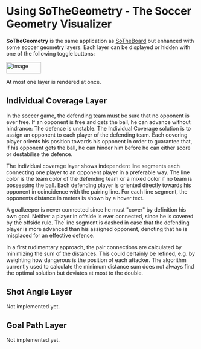 # Using SoTheGeometry - The Soccer Geometry Visualizer
**SoTheGeometry** is the same application as [SoTheBoard](https://github.com/Driolar/SoccerTheory-Pharo/blob/master/doc/Using%20SoTheBoard%20-%20The%20Soccer%20Theory%20Board.md) but enhanced with some soccer geometry layers. 
Each layer can be displayed or hidden with one of the following toggle buttons:

<img width="92" height="30" alt="image" src="https://github.com/user-attachments/assets/faf61556-aa74-4a9d-a52f-a22045bfb7cf" />
 
At most one layer is rendered at once.

## Individual Coverage Layer
In the soccer game, the defending team must be sure that no opponent is ever free. 
If an opponent is free and gets the ball, he can advance without hindrance: The defence is unstable. 
The Individual Coverage solution is to assign an opponent to each player of the defending team. 
Each covering player orients his position towards his opponent in order to guarantee that, if his opponent gets the ball, he can hinder him before he can either score or destabilise the defence.

The individual coverage layer shows independent line segments each connecting one player to an opponent player in a preferable way.
The line color is the team color of the defending team or a mixed color if no team is possessing the ball.
Each defending player is oriented directly towards his opponent in coincidence with the pairing line.
For each line segment, the opponents distance in meters is shown by a hover text.

A goalkeeper is never connected since he must "cover" by definition his own goal.
Neither a player in offside is ever connected, since he is covered by the offside rule.
The line segment is dashed in case that the defending player is more advanced than his assigned opponent, denoting that he is misplaced for an effective defence. 

In a first rudimentary approach, the pair connections are calculated by minimizing the sum of the distances.
This could certainly be refined, e.g. by weighting how dangerous is the position of each attacker.
The algorithm currently used to calculate the minimum distance sum does not always find the optimal solution but deviates at most to the double.


## Shot Angle Layer
Not implemented yet.

## Goal Path Layer
Not implemented yet.

